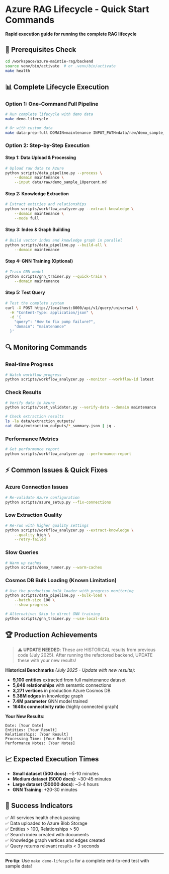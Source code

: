 # Azure RAG Lifecycle - Quick Start Commands

**Rapid execution guide for running the complete RAG lifecycle**

## 🚀 Prerequisites Check
```bash
cd /workspace/azure-maintie-rag/backend
source venv/bin/activate  # or .venv/bin/activate
make health
```

## 📊 Complete Lifecycle Execution

### Option 1: One-Command Full Pipeline
```bash
# Run complete lifecycle with demo data
make demo-lifecycle

# Or with custom data
make data-prep-full DOMAIN=maintenance INPUT_PATH=data/raw/demo_sample_10percent.md
```

### Option 2: Step-by-Step Execution

#### Step 1: Data Upload & Processing
```bash
# Upload raw data to Azure
python scripts/data_pipeline.py --process \
    --domain maintenance \
    --input data/raw/demo_sample_10percent.md
```

#### Step 2: Knowledge Extraction
```bash
# Extract entities and relationships
python scripts/workflow_analyzer.py --extract-knowledge \
    --domain maintenance \
    --mode full
```

#### Step 3: Index & Graph Building
```bash
# Build vector index and knowledge graph in parallel
python scripts/data_pipeline.py --build-all \
    --domain maintenance
```

#### Step 4: GNN Training (Optional)
```bash
# Train GNN model
python scripts/gnn_trainer.py --quick-train \
    --domain maintenance
```

#### Step 5: Test Query
```bash
# Test the complete system
curl -X POST http://localhost:8000/api/v1/query/universal \
  -H "Content-Type: application/json" \
  -d '{
    "query": "How to fix pump failure?",
    "domain": "maintenance"
  }'
```

## 🔍 Monitoring Commands

### Real-time Progress
```bash
# Watch workflow progress
python scripts/workflow_analyzer.py --monitor --workflow-id latest
```

### Check Results
```bash
# Verify data in Azure
python scripts/test_validator.py --verify-data --domain maintenance

# Check extraction results
ls -la data/extraction_outputs/
cat data/extraction_outputs/*_summary.json | jq .
```

### Performance Metrics
```bash
# Get performance report
python scripts/workflow_analyzer.py --performance-report
```

## ⚡ Common Issues & Quick Fixes

### Azure Connection Issues
```bash
# Re-validate Azure configuration
python scripts/azure_setup.py --fix-connections
```

### Low Extraction Quality
```bash
# Re-run with higher quality settings
python scripts/workflow_analyzer.py --extract-knowledge \
    --quality high \
    --retry-failed
```

### Slow Queries
```bash
# Warm up caches
python scripts/demo_runner.py --warm-caches
```

### Cosmos DB Bulk Loading (Known Limitation)
```bash
# Use the production bulk loader with progress monitoring
python scripts/data_pipeline.py --bulk-load \
    --batch-size 100 \
    --show-progress

# Alternative: Skip to direct GNN training
python scripts/gnn_trainer.py --use-local-data
```

## 🏆 Production Achievements

> **⚠️ UPDATE NEEDED**: These are HISTORICAL results from previous code (July 2025). 
> After running the refactored backend, UPDATE these with your new results!

**Historical Benchmarks** *(July 2025 - Update with new results)*:
- **9,100 entities** extracted from full maintenance dataset
- **5,848 relationships** with semantic connections  
- **3,271 vertices** in production Azure Cosmos DB
- **5.38M edges** in knowledge graph
- **7.4M parameter** GNN model trained
- **1646x connectivity ratio** (highly connected graph)

**Your New Results**:
```
Date: [Your Date]
Entities: [Your Result]
Relationships: [Your Result]
Processing Time: [Your Result]  
Performance Notes: [Your Notes]
```

## 📈 Expected Execution Times

- **Small dataset (500 docs)**: ~5-10 minutes
- **Medium dataset (5000 docs)**: ~30-45 minutes  
- **Large dataset (50000 docs)**: ~3-4 hours
- **GNN Training**: +20-30 minutes

## 🎯 Success Indicators

✅ All services health check passing  
✅ Data uploaded to Azure Blob Storage  
✅ Entities > 100, Relationships > 50  
✅ Search index created with documents  
✅ Knowledge graph vertices and edges created  
✅ Query returns relevant results < 3 seconds  

---

**Pro tip**: Use `make demo-lifecycle` for a complete end-to-end test with sample data!